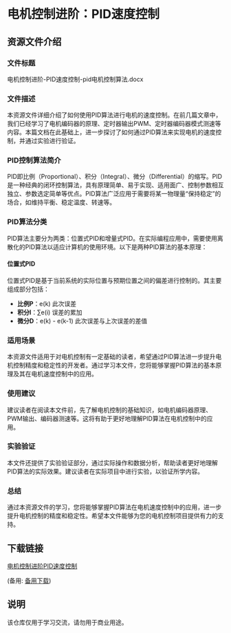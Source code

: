 # 电机控制进阶：PID速度控制

## 资源文件介绍

### 文件标题
电机控制进阶-PID速度控制-pid电机控制算法.docx

### 文件描述
本资源文件详细介绍了如何使用PID算法进行电机的速度控制。在前几篇文章中，我们已经学习了电机编码器的原理、定时器输出PWM、定时器编码器模式测速等内容。本篇文档在此基础上，进一步探讨了如何通过PID算法来实现电机的速度控制，并通过实验进行验证。

### PID控制算法简介
PID即比例（Proportional）、积分（Integral）、微分（Differential）的缩写。PID是一种经典的闭环控制算法，具有原理简单、易于实现、适用面广、控制参数相互独立、参数选定简单等优点。PID算法广泛应用于需要将某一物理量“保持稳定”的场合，如维持平衡、稳定温度、转速等。

### PID算法分类
PID算法主要分为两类：位置式PID和增量式PID。在实际编程应用中，需要使用离散化的PID算法以适应计算机的使用环境。以下是两种PID算法的基本原理：

#### 位置式PID
位置式PID是基于当前系统的实际位置与预期位置之间的偏差进行控制的。其主要组成部分包括：
- **比例P**：e(k) 此次误差
- **积分I**：∑e(i) 误差的累加
- **微分D**：e(k) - e(k-1) 此次误差与上次误差的差值

### 适用场景
本资源文件适用于对电机控制有一定基础的读者，希望通过PID算法进一步提升电机控制精度和稳定性的开发者。通过学习本文件，您将能够掌握PID算法的基本原理及其在电机速度控制中的应用。

### 使用建议
建议读者在阅读本文件前，先了解电机控制的基础知识，如电机编码器原理、PWM输出、编码器测速等。这将有助于更好地理解PID算法在电机控制中的应用。

### 实验验证
本文件还提供了实验验证部分，通过实际操作和数据分析，帮助读者更好地理解PID算法的实际效果。建议读者在实际项目中进行实验，以验证所学内容。

### 总结
通过本资源文件的学习，您将能够掌握PID算法在电机速度控制中的应用，进一步提升电机控制的精度和稳定性。希望本文件能够为您的电机控制项目提供有力的支持。

## 下载链接
[电机控制进阶PID速度控制](https://pan.quark.cn/s/5a19a4ebcc1e) 

(备用: [备用下载](https://pan.baidu.com/s/1DmIvWyDnD4KiZeumVdx6Ew?pwd=1234))

## 说明

该仓库仅用于学习交流，请勿用于商业用途。
